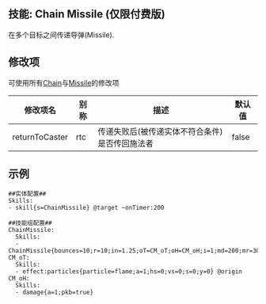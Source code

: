 技能: Chain Missile (仅限付费版)
--------------------------

在多个目标之间传递导弹(Missile).

修改项
----------

可使用所有[Chain](技能/列表/chain)与[Missile](技能/列表/Missile)的修改项

| 修改项名 | 别称    | 描述                                                                                                    | 默认值 |
|-----------|------------|----------------------------------------------------------------------------------------------------------------|---------------|
| returnToCaster | rtc | 传递失败后(被传递实体不符合条件)是否传回施法者 | false | 

示例
--------

```
##实体配置##
Skills:
- skill{s=ChainMissile} @target ~onTimer:200

##技能组配置##
ChainMissile:
  Skills:
  - ChainMissile{bounces=10;r=10;in=1.25;oT=CM_oT;oH=CM_oH;i=1;md=200;mr=30;v=5;hnp=true;hp=true;hR=1;vR=1;sB=False;sE=false;tyo=1;hs=true;hfs=1}
CM_oT:
  Skills:
  - effect:particles{particle=flame;a=1;hs=0;vs=0;s=0;y=0} @origin
CM_oH:
  Skills:
  - damage{a=1;pkb=true}
```